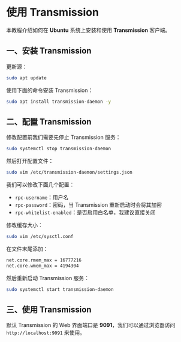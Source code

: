 # 使用 Transmission

本教程介绍如何在 **Ubuntu** 系统上安装和使用 **Transmission** 客户端。

## 一、安装 Transmission

更新源：

```sh
sudo apt update
```

使用下面的命令安装 Transmission：

```sh
sudo apt install transmission-daemon -y
```

## 二、配置 Transmission

修改配置前我们需要先停止 Transmission 服务：

```sh
sudo systemctl stop transmission-daemon
```

然后打开配置文件：

```sh
sudo vim /etc/transmission-daemon/settings.json
```

我们可以修改下面几个配置：

- `rpc-username`：用户名
- `rpc-password`：密码，当 Transmission 重新启动时会将其加密
- `rpc-whitelist-enabled`：是否启用白名单，我建议直接关闭

修改缓存大小：

```sh
sudo vim /etc/sysctl.conf
```

在文件末尾添加：

```sh
net.core.rmem_max = 16777216
net.core.wmem_max = 4194304
```

然后重新启动 Transmission 服务：

```sh
sudo systemctl start transmission-daemon
```

## 三、使用 Transmission

默认 Transmission 的 Web 界面端口是 **9091**，我们可以通过浏览器访问 `http://localhost:9091` 来使用。
